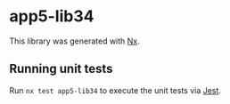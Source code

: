 # app5-lib34

This library was generated with [Nx](https://nx.dev).

## Running unit tests

Run `nx test app5-lib34` to execute the unit tests via [Jest](https://jestjs.io).
